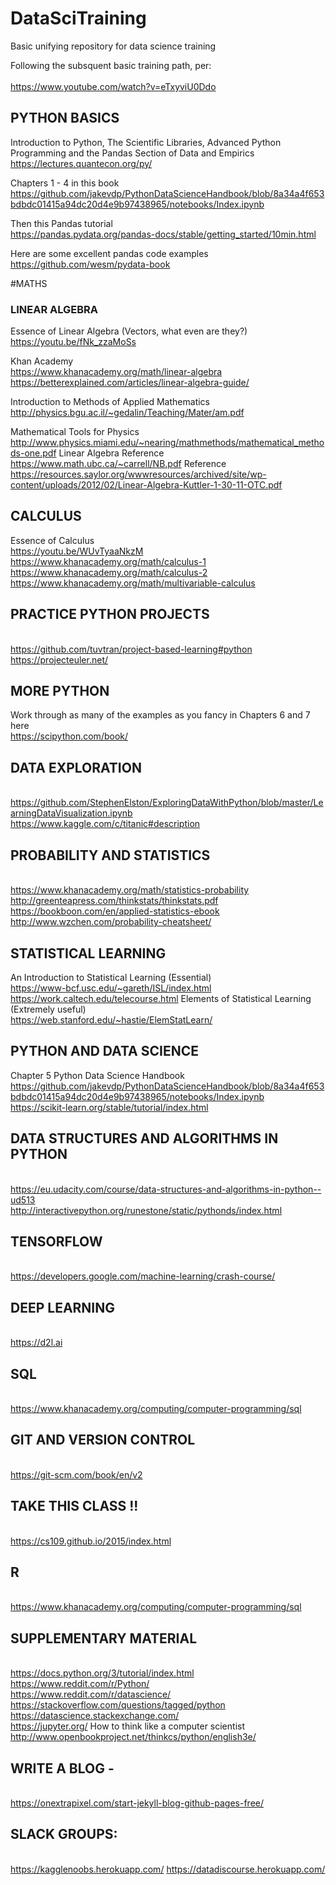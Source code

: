 # DataSciTraining
Basic unifying repository for data science training

Following the subsquent basic training path, per:  
<br />https://www.youtube.com/watch?v=eTxyviU0Ddo

## PYTHON BASICS 

Introduction to Python, The Scientific Libraries, Advanced Python Programming and the Pandas Section of Data and Empirics 
<br />https://lectures.quantecon.org/py/ 

Chapters 1 - 4 in this book 
<br />https://github.com/jakevdp/PythonDataScienceHandbook/blob/8a34a4f653bdbdc01415a94dc20d4e9b97438965/notebooks/Index.ipynb 

Then this Pandas tutorial 
<br />https://pandas.pydata.org/pandas-docs/stable/getting_started/10min.html

Here are some excellent pandas code examples 
<br />https://github.com/wesm/pydata-book 

#MATHS 

### LINEAR ALGEBRA 
Essence of Linear Algebra (Vectors, what even are they?)
<br />https://youtu.be/fNk_zzaMoSs

Khan Academy 
<br />https://www.khanacademy.org/math/linear-algebra
<br />https://betterexplained.com/articles/linear-algebra-guide/

Introduction to Methods of Applied Mathematics 
<br />http://physics.bgu.ac.il/~gedalin/Teaching/Mater/am.pdf

Mathematical Tools for Physics 
<br />http://www.physics.miami.edu/~nearing/mathmethods/mathematical_methods-one.pdf
Linear Algebra Reference
<br />https://www.math.ubc.ca/~carrell/NB.pdf 
Reference
<br />https://resources.saylor.org/wwwresources/archived/site/wp-content/uploads/2012/02/Linear-Algebra-Kuttler-1-30-11-OTC.pdf

## CALCULUS 
Essence of Calculus 
<br />https://youtu.be/WUvTyaaNkzM
<br />https://www.khanacademy.org/math/calculus-1
<br />https://www.khanacademy.org/math/calculus-2
<br />https://www.khanacademy.org/math/multivariable-calculus


## PRACTICE PYTHON PROJECTS 
<br />https://github.com/tuvtran/project-based-learning#python
<br />https://projecteuler.net/ 

## MORE PYTHON 
Work through as many of the examples as you fancy in Chapters 6 and 7 here 
<br />https://scipython.com/book/ 

## DATA EXPLORATION 
<br />https://github.com/StephenElston/ExploringDataWithPython/blob/master/LearningDataVisualization.ipynb
<br />https://www.kaggle.com/c/titanic#description

## PROBABILITY AND STATISTICS 
<br />https://www.khanacademy.org/math/statistics-probability
<br />http://greenteapress.com/thinkstats/thinkstats.pdf
<br />https://bookboon.com/en/applied-statistics-ebook
<br />http://www.wzchen.com/probability-cheatsheet/

## STATISTICAL LEARNING 
An Introduction to Statistical Learning (Essential) 
<br />https://www-bcf.usc.edu/~gareth/ISL/index.html
<br />https://work.caltech.edu/telecourse.html 
Elements of Statistical Learning (Extremely useful) 
<br />https://web.stanford.edu/~hastie/ElemStatLearn/

## PYTHON AND DATA SCIENCE 
Chapter 5 Python Data Science Handbook 
<br />https://github.com/jakevdp/PythonDataScienceHandbook/blob/8a34a4f653bdbdc01415a94dc20d4e9b97438965/notebooks/Index.ipynb
<br />https://scikit-learn.org/stable/tutorial/index.html

## DATA STRUCTURES AND ALGORITHMS IN PYTHON
<br />https://eu.udacity.com/course/data-structures-and-algorithms-in-python--ud513
<br />http://interactivepython.org/runestone/static/pythonds/index.html

## TENSORFLOW 
<br />https://developers.google.com/machine-learning/crash-course/

## DEEP LEARNING
<br />https://d2l.ai

## SQL 
<br />https://www.khanacademy.org/computing/computer-programming/sql

## GIT AND VERSION CONTROL 
<br />https://git-scm.com/book/en/v2 

## TAKE THIS CLASS !!
<br />https://cs109.github.io/2015/index.html 

## R 
<br />https://www.khanacademy.org/computing/computer-programming/sql

## SUPPLEMENTARY MATERIAL 
<br />https://docs.python.org/3/tutorial/index.html
<br />https://www.reddit.com/r/Python/ 
<br />https://www.reddit.com/r/datascience/ 
<br />https://stackoverflow.com/questions/tagged/python
<br />https://datascience.stackexchange.com/ 
<br />https://jupyter.org/ 
How to think like a computer scientist 
<br />http://www.openbookproject.net/thinkcs/python/english3e/

## WRITE A BLOG - 
<br />https://onextrapixel.com/start-jekyll-blog-github-pages-free/

## SLACK GROUPS: 
<br />https://kagglenoobs.herokuapp.com/ https://datadiscourse.herokuapp.com/
